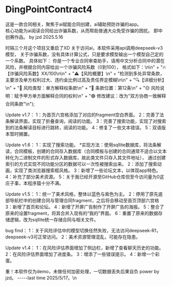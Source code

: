 # DingPointContract4

这是一款合同相关，聚焦于ai赋能合同创建，ai辅助预防诈骗的app。  
核心功能为ai阅读合同给出诈骗系数，从而帮助普通大众免受诈骗的困扰。
即中创赛作品。
by jzd
2025.5.16

时隔三个月这个项目又重启了XD
关于访问ai，本软件采用api调用deepseek-v3模型，
关于诈骗系数，没有具体计算公式，只是要求模型输出一个模型自己定的一个系数。
具体如下：
你是一个专业合同审查助手，请用中文分析合同中的潜在风险，并根据合同内容给出一个诈骗风险系数（0到100），
格式如下：\n\n" +
"🔥【诈骗风险系数】XX/100\n\n" +
"⚠️【风险概要】\n" + "检测到多处异常条款，主要涉及单方权利过大、违约金比例过高及责任界定模糊\n\n" +
"🔍【详细分析】\n" +
"🔴 风险类型：单方解释权条款\n" +
"🔵 条款位置：第12条\n" +
"🟡 风险说明：赋予甲方单方面解释合同的权利\n" +
"🟢 修改建议：改为\"双方协商一致解释合同条款\"\n");

Update v1.7：
1：为首页六宫格添加了对应的fragment空白界面。
2：完善了法条解读界面，实现了折叠查询，阅读的功能。
3：完善了搜索功能，实现了对搜索到的法条解读目标进行跳转，阅读的功能。
4：修复了一些文本错误。
5：双语版本暂时搁置。

Update v1.6：
1：实现了搜索功能。
*实现方法：使用sqllite数据库，将法条解读，合同模板，创建的合同存入数据库（合同模板与创建的合同通常不适合以文本转化为二进制文件的形式存入数据库，故此类文件只存入其文件地址），
通过创建索引的方式实现不同功能分区的数据可以一次性被搜索出来。
2：添加了搜索动画，实现了类浏览器搜索框风格。
3：新增了一些论坛文本，以体现app特色。
4：补充了部分美术资源。
5：关于我已经开源至GitHub仓库但至今访问量为0这庄子事，本程序猿十分不满。

Update v1.5：
1：统一了美术风格，整体以蓝色与紫色为主。
2：停用了原先底部导航栏中的创建合同与管理合同fragment，之后将会移动至首页顶部六宫格
3：新增了首页和论坛。
4：新增了开屏广告制作了开屏广告的海报。
5：整合了原来的设置fragment，将其合并入现有的“我的”界面。
6：重置了原来的数据存储逻辑，改为sqllite统一存储合同与相关文件。

bug find：
1：关于风险评估中的模型切换任然失败，无法访问deepseek-R1，deepseek-v3可正常访问。
2：美术资源管理混乱，可能存在隐患。

Update v1.4：
1：在风险评估界面增加了侧边栏，新增了查看聊天历史的功能。
2：在风险评估界面增加了进度条。
3：增添了一些错误提示。
4：新增一个彩蛋。

重！本软件仅为demo，未做任何加密处理，一切数据丢失后果自负
power by jzd。     -----last time 2025/5/17。\n

